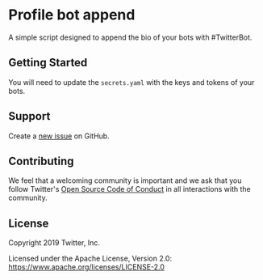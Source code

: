 # Profile bot append

A simple script designed to append the bio of your bots with #TwitterBot.

## Getting Started

You will need to update the `secrets.yaml` with the keys and tokens of your bots.  

## Support

Create a [new issue](https://github.com/twitterdev/labs-sample-code/issues) on GitHub.

## Contributing

We feel that a welcoming community is important and we ask that you follow Twitter's
[Open Source Code of Conduct](https://github.com/twitter/code-of-conduct/blob/master/code-of-conduct.md)
in all interactions with the community.

## License

Copyright 2019 Twitter, Inc.

Licensed under the Apache License, Version 2.0: https://www.apache.org/licenses/LICENSE-2.0
